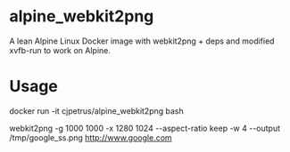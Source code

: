 # alpine_webkit2png

A lean Alpine Linux Docker image with webkit2png + deps and modified xvfb-run to work on Alpine.

# Usage


docker run -it cjpetrus/alpine_webkit2png bash

webkit2png -g 1000 1000 -x 1280 1024 --aspect-ratio keep -w 4 --output /tmp/google_ss.png http://www.google.com

